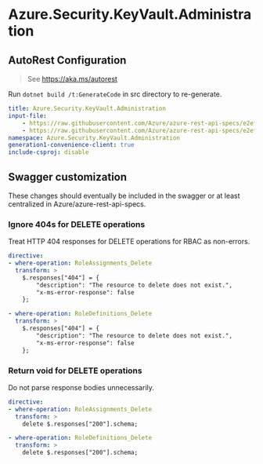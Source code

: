 # Azure.Security.KeyVault.Administration

## AutoRest Configuration

> See https://aka.ms/autorest

Run `dotnet build /t:GenerateCode` in src directory to re-generate.

``` yaml
title: Azure.Security.KeyVault.Administration
input-file:
    - https://raw.githubusercontent.com/Azure/azure-rest-api-specs/e2ef44b87405b412403ccb005bfb3975411adf60/specification/keyvault/data-plane/Microsoft.KeyVault/stable/7.3/rbac.json
    - https://raw.githubusercontent.com/Azure/azure-rest-api-specs/e2ef44b87405b412403ccb005bfb3975411adf60/specification/keyvault/data-plane/Microsoft.KeyVault/stable/7.3/backuprestore.json
namespace: Azure.Security.KeyVault.Administration
generation1-convenience-client: true
include-csproj: disable
```

## Swagger customization

These changes should eventually be included in the swagger or at least centralized in Azure/azure-rest-api-specs.

### Ignore 404s for DELETE operations

Treat HTTP 404 responses for DELETE operations for RBAC as non-errors.

``` yaml
directive:
- where-operation: RoleAssignments_Delete
  transform: >
    $.responses["404"] = {
        "description": "The resource to delete does not exist.",
        "x-ms-error-response": false
    };

- where-operation: RoleDefinitions_Delete
  transform: >
    $.responses["404"] = {
        "description": "The resource to delete does not exist.",
        "x-ms-error-response": false
    };
```

### Return void for DELETE operations

Do not parse response bodies unnecessarily.

``` yaml
directive:
- where-operation: RoleAssignments_Delete
  transform: >
    delete $.responses["200"].schema;

- where-operation: RoleDefinitions_Delete
  transform: >
    delete $.responses["200"].schema;
```
